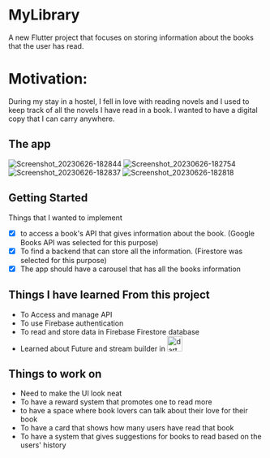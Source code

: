 # MyLibrary

A new Flutter project that focuses on storing information about the books that the user has read.

# Motivation:
During my stay in a hostel, I fell in love with reading novels and I used to keep track of all the novels I have read in a book.
I wanted to have a digital copy that I can carry anywhere.

## The app
![Screenshot_20230626-182844](https://github.com/Gud-will/Mylibrary/assets/81401804/396d0d7a-2481-4329-815f-73108c1420e9 "Login Page")
![Screenshot_20230626-182754](https://github.com/Gud-will/Mylibrary/assets/81401804/79bcd194-7d3a-4c1d-a0c3-737b2bd9b0be "Home Page")
![Screenshot_20230626-182837](https://github.com/Gud-will/Mylibrary/assets/81401804/3f6e388a-b037-4983-ac8f-aaae38ca3b78 "App Drawer")
![Screenshot_20230626-182818](https://github.com/Gud-will/Mylibrary/assets/81401804/681d5f08-fb03-48e8-a8d8-7fb1e044acf7 "Search Page")



## Getting Started
Things that I wanted to implement
- [x] to access a book's API that gives information about the book. (Google Books API was selected for this purpose)
- [x] To find a backend that can store all the information. (Firestore was selected for this purpose)
- [x] The app should have a carousel that has all the books information

## Things I have learned From this project
- To Access and manage API
- To use Firebase authentication
- To read and store data in Firebase Firestore database
- Learned about Future and stream builder in <img alt="dart" width="30px" src="https://user-images.githubusercontent.com/81401804/149717313-a37e9052-6fb9-4c18-af3f-2067ddfff56f.png" />

## Things to work on
- Need to make the UI look neat
- To have a reward system that promotes one to read more
- to have a space where book lovers can talk about their love for their book
- To have a card that shows how many users have read that book
- To have a system that gives suggestions for books to read based on the users' history
